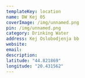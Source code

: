 ```yaml
---
templateKey: location
name: DW Kej 05
coverImage: /img/unnamed.png
pin: /img/unnamed.png
category: Drinking Water
address: Kej Oslobodjenja bb
website:
email: 
description:
latitude: "44.821869"
longitude: "20.431562"
---
```

